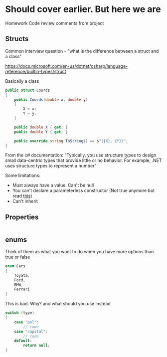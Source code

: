 # Should cover earlier. But here we are
Homework
Code review comments from project

## Structs 
Common interview question - "what is the difference between a struct and a class"

https://docs.microsoft.com/en-us/dotnet/csharp/language-reference/builtin-types/struct

Basically a class
```cs
public struct Coords
{
    public Coords(double x, double y)
    {
        X = x;
        Y = y;
    }

    public double X { get; }
    public double Y { get; }

    public override string ToString() => $"({X}, {Y})";
}
```

From the c# documentation: "Typically, you use structure types to design small data-centric types that provide little or no behavior. For example, .NET uses structure types to represent a number"

Some limitations:
- Must always have a value: Can't be null
- You can't declare a parameterless constructor (Not true anymore but read [this](https://docs.microsoft.com/en-us/dotnet/csharp/language-reference/builtin-types/struct#parameterless-constructors-and-field-initializers))
- Can't inherit


## Properties
```cs


```

## enums
Think of them as what you want to do when you have more options than true or false
```cs
enum Cars
{
    Toyata,
    Ford,
    BMW,
    Ferrari
}
```

This is bad. Why? and what should you use instead
```cs
switch (type)
{
    case "pnl":
        // code
    case "capital":
        // code
    default:
        return null;
}
```
